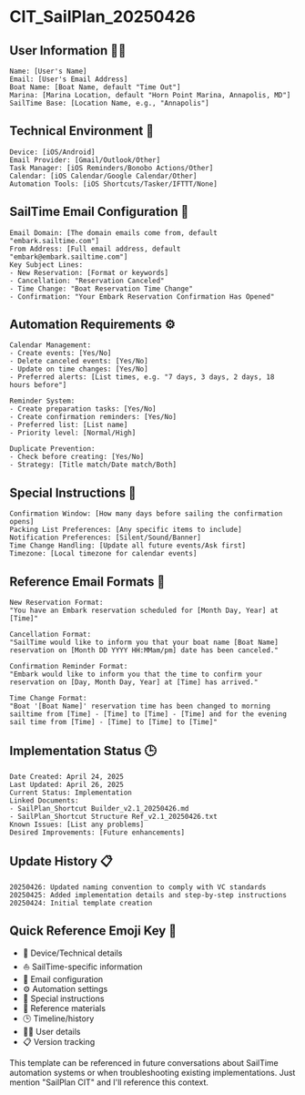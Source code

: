 # CIT_SailPlan_20250426

## User Information 🧑‍💻
```
Name: [User's Name]
Email: [User's Email Address]
Boat Name: [Boat Name, default "Time Out"]
Marina: [Marina Location, default "Horn Point Marina, Annapolis, MD"]
SailTime Base: [Location Name, e.g., "Annapolis"]
```

## Technical Environment 🔧
```
Device: [iOS/Android]
Email Provider: [Gmail/Outlook/Other]
Task Manager: [iOS Reminders/Bonobo Actions/Other]
Calendar: [iOS Calendar/Google Calendar/Other]
Automation Tools: [iOS Shortcuts/Tasker/IFTTT/None]
```

## SailTime Email Configuration 📨
```
Email Domain: [The domain emails come from, default "embark.sailtime.com"]
From Address: [Full email address, default "embark@embark.sailtime.com"]
Key Subject Lines:
- New Reservation: [Format or keywords]
- Cancellation: "Reservation Canceled"
- Time Change: "Boat Reservation Time Change"
- Confirmation: "Your Embark Reservation Confirmation Has Opened"
```

## Automation Requirements ⚙️
```
Calendar Management:
- Create events: [Yes/No]
- Delete canceled events: [Yes/No]
- Update on time changes: [Yes/No]
- Preferred alerts: [List times, e.g. "7 days, 3 days, 2 days, 18 hours before"]

Reminder System:
- Create preparation tasks: [Yes/No]
- Create confirmation reminders: [Yes/No]
- Preferred list: [List name]
- Priority level: [Normal/High]

Duplicate Prevention:
- Check before creating: [Yes/No]
- Strategy: [Title match/Date match/Both]
```

## Special Instructions 📝
```
Confirmation Window: [How many days before sailing the confirmation opens]
Packing List Preferences: [Any specific items to include]
Notification Preferences: [Silent/Sound/Banner]
Time Change Handling: [Update all future events/Ask first]
Timezone: [Local timezone for calendar events]
```

## Reference Email Formats 📄
```
New Reservation Format:
"You have an Embark reservation scheduled for [Month Day, Year] at [Time]"

Cancellation Format:
"SailTime would like to inform you that your boat name [Boat Name] reservation on [Month DD YYYY HH:MMam/pm] date has been canceled."

Confirmation Reminder Format:
"Embark would like to inform you that the time to confirm your reservation on [Day, Month Day, Year] at [Time] has arrived."

Time Change Format:
"Boat '[Boat Name]' reservation time has been changed to morning sailtime from [Time] - [Time] to [Time] - [Time] and for the evening sail time from [Time] - [Time] to [Time] to [Time]"
```

## Implementation Status 🕒
```
Date Created: April 24, 2025
Last Updated: April 26, 2025
Current Status: Implementation
Linked Documents:
- SailPlan_Shortcut Builder_v2.1_20250426.md
- SailPlan_Shortcut Structure Ref_v2.1_20250426.txt
Known Issues: [List any problems]
Desired Improvements: [Future enhancements]
```

## Update History 📋
```
20250426: Updated naming convention to comply with VC standards
20250425: Added implementation details and step-by-step instructions
20250424: Initial template creation
```

## Quick Reference Emoji Key 🔑
- 📱 Device/Technical details
- ⛵ SailTime-specific information
- 📨 Email configuration
- ⚙️ Automation settings
- 📝 Special instructions
- 📄 Reference materials
- 🕒 Timeline/history
- 🧑‍💻 User details
- 📋 Version tracking

This template can be referenced in future conversations about SailTime automation systems or when troubleshooting existing implementations. Just mention "SailPlan CIT" and I'll reference this context.